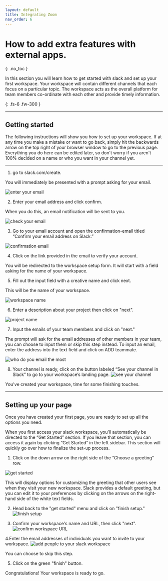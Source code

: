 ```yaml
---
layout: default
title: Integrating Zoom
nav_order: 6
---
```


# How to add extra features with external apps.
{: .no_toc }

In this section you will learn how to get started with slack and set up your first workspace.
Your workspace will contain different channels that each focus on a particular topic.  The workspace acts as the overall platform for team members co-ordinate with each other and provide timely information.

{: .fs-6 .fw-300 }

* * *

## Getting started

The following instructions will show you how to set up your workspace. If at any time you make a mistake or want to go back, simply hit the backwards arrow on the top right of your browser window to go to the previous page. Everything you do here can be edited later, so don't worry if you aren't 100% decided on a name or who you want in your channel yet.


* * *

1. go to slack.com/create.  

  You will immediately be presented with a prompt asking for your email.

![enter your email](https://github.com/Jamesreinhardt222/comm-documentation-assignment/blob/gh-pages/assets/images/enter_your_email.png?raw=true)

2. Enter your email address and click confirm.

  When you do this, an email notification will be sent to you.

![check your email](https://github.com/Jamesreinhardt222/comm-documentation-assignment/blob/gh-pages/assets/images/check_your_email.png?raw=true)


3. Go to your email account and open the confirmation-email titled “Confirm your email address on Slack.”

![confirmation email](https://github.com/Jamesreinhardt222/comm-documentation-assignment/blob/gh-pages/assets/images/confirmation_email.png?raw=true)

4. Click on the link provided in the email to verify your account. 
  
  You will be redirected to the workspace setup form.  It will start with a field asking for the name of your workspace.


5. Fill out the input field with a creative name and click next.

  This will be the name of your workspace.

![workspace name](https://github.com/Jamesreinhardt222/comm-documentation-assignment/blob/gh-pages/assets/images/creating_a_workspace_company_name.png?raw=true)

6. Enter a description about your project then click on "next".

![project name](https://github.com/Jamesreinhardt222/comm-documentation-assignment/blob/gh-pages/assets/images/project_name.png?raw=true)

7. Input the emails of your team members and click on "next."

  The prompt will ask for the email addresses of other members in your team, you can choose to input them or skip this step instead.  To input an email, enter the address into the text field and click on ADD teammate.

![who do you email the most](https://github.com/Jamesreinhardt222/comm-documentation-assignment/blob/gh-pages/assets/images/who_do_you_email_most.png?raw=true)

8. Your channel is ready, click on the button labeled “See your channel in Slack” to go to your workspace’s landing page.
![see your channel](https://github.com/Jamesreinhardt222/comm-documentation-assignment/blob/gh-pages/assets/images/see_channel_in_slack.png?raw=true)

You've created your workspace, time for some finishing touches.


* * *


## Setting up your page

Once you have created your first page, you are ready to set up all the options you need.

When you first access your slack workspace, you’ll automatically be directed to the “Get Started” section.  If you leave that section, you can access it again by clicking “Get Started” in the left sidebar.  This section will quickly go over how to finalize the set-up process.

1. Click on the down arrow on the right side of the “Choose a greeting” row.

![get started](https://github.com/Jamesreinhardt222/comm-documentation-assignment/blob/gh-pages/assets/images/welcome_to_slack.png?raw=true)

This will display options for customizing the greeting that other users see when they visit your new workspace. Slack provides a default greeting, but you can edit it to your preferences by clicking on the arrows on the right-hand side of the white text fields.

2. Head back to the "get started" menu and click on "finish setup."
![finish setup](https://github.com/Jamesreinhardt222/comm-documentation-assignment/blob/gh-pages/assets/images/finish_setup.png?raw=true)

3. Confirm your workspace's name and URL, then click "next".
![confirm workspace URL](https://github.com/Jamesreinhardt222/comm-documentation-assignment/blob/gh-pages/assets/images/confirm_workspace_url.png?raw=true)

4.Enter the email addresses of individuals you want to invite to your workspace.
![add people to your slack workspace](https://github.com/Jamesreinhardt222/comm-documentation-assignment/blob/gh-pages/assets/images/add_people_to_your_slack_workspace.png?raw=true)

You can choose to skip this step.

5. Click on the green "finish" button.


Congratulations! Your workspace is ready to go.


